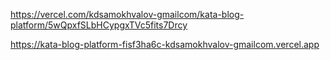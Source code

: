 https://vercel.com/kdsamokhvalov-gmailcom/kata-blog-platform/5wQpxfSLbHCypgxTVc5fits7Drcy

https://kata-blog-platform-fisf3ha6c-kdsamokhvalov-gmailcom.vercel.app
